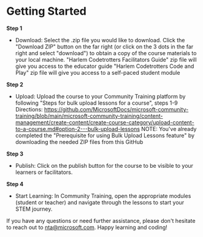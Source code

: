 # Getting Started

**Step 1** 
+ Download:
Select the .zip file you would like to download. Click the "Download ZIP" button on the far right (or click on the 3 dots in the far right and select "download") to obtain a copy of the course materials to your local machine.
  "Harlem Codetrotters Facilitators Guide" zip file will give you access to the educator guide
  "Harlem Codetrotters Code and Play" zip file will give you access to a self-paced student module

**Step 2**
+ Upload:
Upload the course to your Community Training platform by following "Steps for bulk upload lessons for a course", steps 1-9
Directions: https://github.com/MicrosoftDocs/microsoft-community-training/blob/main/microsoft-community-training/content-management/create-content/create-course-category/upload-content-to-a-course.md#option-2---bulk-upload-lessons
NOTE: You've already completed the "Prerequisite for using Bulk Upload Lessons feature" by downloading the needed ZIP files from this GitHub

**Step 3**
+ Publish:
Click on the publish button for the course to be visible to your learners or facilitators.

**Step 4**
+ Start Learning: 
In Community Training, open the appropriate modules (student or teacher) and navigate through the lessons to start your STEM journey.

If you have any questions or need further assistance, please don't hesitate to reach out to nta@microsoft.com. Happy learning and coding!
